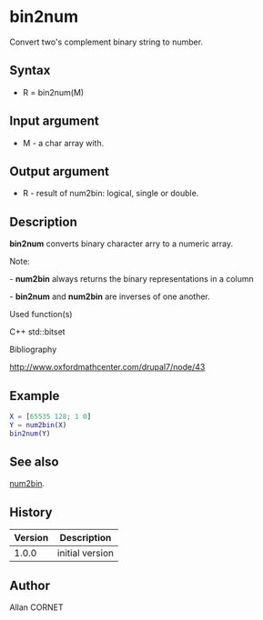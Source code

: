 

# bin2num

Convert two's complement binary string to number.

## Syntax

- R = bin2num(M)

## Input argument

 - M - a char array with.

## Output argument

 - R - result of num2bin: logical, single or double.

## Description


  <p><b>bin2num</b> converts binary character arry to a numeric array.</p>
  <p>Note:</p>
  <p> - <b>num2bin</b> always returns the binary representations in a column</p>
  <p> - <b>bin2num</b> and <b>num2bin</b> are inverses of one another.</p>


Used function(s)

C++ std::bitset

Bibliography

http://www.oxfordmathcenter.com/drupal7/node/43

## Example

```matlab
X = [65535 128; 1 0]
Y = num2bin(X)
bin2num(Y)
```

## See also

[num2bin](num2bin.md).
## History

|Version|Description|
|------|------|
|1.0.0|initial version|


## Author

Allan CORNET



